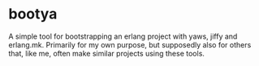 bootya
======

A simple tool for bootstrapping an erlang project with yaws, jiffy and
erlang.mk. Primarily for my own purpose, but supposedly also for others that,
like me, often make similar projects using these tools. 


